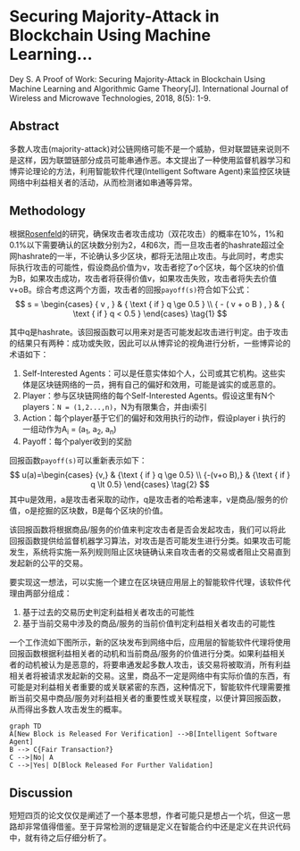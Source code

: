 # Securing Majority-Attack in Blockchain Using Machine Learning...


Dey S. A Proof of Work: Securing Majority-Attack in Blockchain Using Machine Learning and Algorithmic Game Theory[J]. International Journal of Wireless and Microwave Technologies, 2018, 8(5): 1-9.

## Abstract

多数人攻击(majority-attack)对公链网络可能不是一个威胁，但对联盟链来说则不是这样，因为联盟链部分成员可能串通作恶。本文提出了一种使用监督机器学习和博弈论理论的方法，利用智能软件代理(Intelligent Software Agent)来监控区块链网络中利益相关者的活动，从而检测诸如串通等异常。

## Methodology

根据[Rosenfeld](https://arxiv.org/pdf/1402.2009.pdf)的研究，确保攻击者攻击成功（双花攻击）的概率在10%，1%和0.1%以下需要确认的区块数分别为2，4和6次，而一旦攻击者的hashrate超过全网hashrate的一半，不论确认多少区块，都将无法阻止攻击。与此同时，考虑实际执行攻击的可能性，假设商品价值为v，攻击者挖了o个区块，每个区块的价值为B，如果攻击成功，攻击者将获得价值v，如果攻击失败，攻击者将失去价值v+oB。综合考虑这两个方面，攻击者的回报`payoff(s)`符合如下公式：
$$
s = \begin{cases} 
	{ v , } & { \text { if } q \ge 0.5 } \\ 
	{ - ( v + o B ) , } & { \text { if } q < 0.5 } 
	\end{cases} \tag{1}
$$

其中q是hashrate。该回报函数可以用来对是否可能发起攻击进行判定。由于攻击的结果只有两种：成功或失败，因此可以从博弈论的视角进行分析，一些博弈论的术语如下：

1. Self-Interested Agents：可以是任意实体如个人，公司或其它机构。这些实体是区块链网络的一员，拥有自己的偏好和效用，可能是诚实的或恶意的。
2. Player：参与区块链网络的每个Self-Interested Agents。假设这里有N个players：`N = (1,2...,n)`，N为有限集合，并由i索引
3. Action：每个player基于它们的偏好和效用执行的动作，假设player i 执行的一组动作为A<sub>i</sub> = (a<sub>1</sub>, a<sub>2</sub>, a<sub>n</sub>)
4. Payoff：每个palyer收到的奖励

回报函数`payoff(s)`可以重新表示如下：
$$
u(a)=\begin{cases}
	{v,} & {\text { if } q \ge 0.5} \\ 
	{-(v+o B),} & {\text { if } q \lt 0.5}
	\end{cases} \tag{2}
$$
其中u是效用，a是攻击者采取的动作，q是攻击者的哈希速率，v是商品/服务的价值，o是挖掘的区块数，B是每个区块的价值。

该回报函数将根据商品/服务的价值来判定攻击者是否会发起攻击，我们可以将此回报函数提供给监督机器学习算法，对攻击是否可能发生进行分类。如果攻击可能发生，系统将实施一系列规则阻止区块链确认来自攻击者的交易或者阻止交易直到发起新的公平的交易。

要实现这一想法，可以实施一个建立在区块链应用层上的智能软件代理，该软件代理由两部分组成：

1. 基于过去的交易历史判定利益相关者攻击的可能性
2. 基于当前交易中涉及的商品/服务的当前价值判定利益相关者攻击的可能性

一个工作流如下图所示，新的区块发布到网络中后，应用层的智能软件代理将使用回报函数根据利益相关者的动机和当前商品/服务的价值进行分类。如果利益相关者的动机被认为是恶意的，将要串通发起多数人攻击，该交易将被取消，所有利益相关者将被请求发起新的交易。这里，商品不一定是网络中有实际价值的东西，有可能是对利益相关者重要的或关联紧密的东西，这种情况下，智能软件代理需要推断当前交易中商品/服务对利益相关者的重要性或关联程度，以便计算回报函数，从而得出多数人攻击发生的概率。

```mermaid
graph TD
A[New Block is Released For Verification] -->B[Intelligent Software Agent]
B --> C{Fair Transaction?}
C -->|No| A
C -->|Yes| D[Block Released For Further Validation]

```

## Discussion

短短四页的论文仅仅是阐述了一个基本思想，作者可能只是想占一个坑，但这一思路却非常值得借鉴。至于异常检测的逻辑是定义在智能合约中还是定义在共识代码中，就有待之后仔细分析了。


